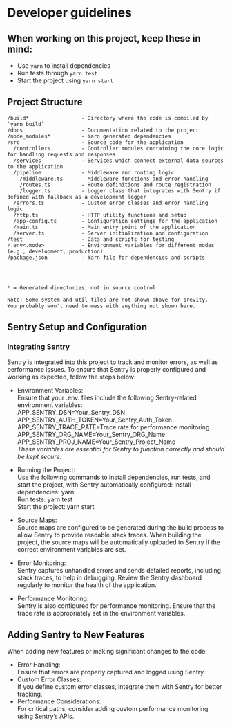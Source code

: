 # Developer guidelines

## When working on this project, keep these in mind:

- Use `yarn` to install dependencies
- Run tests through `yarn test`
- Start the project using `yarn start`

## Project Structure

```
/build*                 - Directory where the code is compiled by `yarn build`
/docs                   - Documentation related to the project
/node_modules*          - Yarn generated dependencies
/src                    - Source code for the application
  /controllers          - Controller modules containing the core logic for handling requests and responses
  /services             - Services which connect external data sources to the application
  /pipeline             - Middleware and routing logic
    /middleware.ts      - Middleware functions and error handling
    /routes.ts          - Route definitions and route registration
    /logger.ts          - Logger class that integrates with Sentry if defined with fallback as a development logger
  /errors.ts            - Custom error classes and error handling logic
  /http.ts              - HTTP utility functions and setup
  /app-config.ts        - Configuration settings for the application
  /main.ts              - Main entry point of the application
  /server.ts            - Server initialization and configuration
/test                   - Data and scripts for testing
/.env<.mode>            - Environment variables for different modes (e.g., development, production)
/package.json           - Yarn file for dependencies and scripts




* = Generated directories, not in source control

Note: Some system and util files are not shown above for brevity.
You probably won't need to mess with anything not shown here.
```

## Sentry Setup and Configuration

### Integrating Sentry

Sentry is integrated into this project to track and monitor errors, as well as performance issues. To ensure that Sentry is properly configured and working as expected, follow the steps below:

- Environment Variables:  
  Ensure that your .env.<mode> files include the following Sentry-related environment variables:  
  APP_SENTRY_DSN=Your_Sentry_DSN  
  APP_SENTRY_AUTH_TOKEN=Your_Sentry_Auth_Token  
  APP_SENTRY_TRACE_RATE=Trace rate for performance monitoring  
  APP_SENTRY_ORG_NAME=Your_Sentry_ORG_Name  
  APP_SENTRY_PROJ_NAME=Your_Sentry_Project_Name  
  <em>These variables are essential for Sentry to function correctly and should be kept secure.</em>

- Running the Project:  
  Use the following commands to install dependencies, run tests, and start the project, with Sentry automatically configured:
  Install dependencies: yarn  
  Run tests: yarn test  
  Start the project: yarn start

- Source Maps:  
  Source maps are configured to be generated during the build process to allow Sentry to provide readable stack traces.
  When building the project, the source maps will be automatically uploaded to Sentry if the correct environment variables are set.

- Error Monitoring:  
  Sentry captures unhandled errors and sends detailed reports, including stack traces, to help in debugging.
  Review the Sentry dashboard regularly to monitor the health of the application.

- Performance Monitoring:  
  Sentry is also configured for performance monitoring. Ensure that the trace rate is appropriately set in the environment variables.

## Adding Sentry to New Features

When adding new features or making significant changes to the code:

- Error Handling:  
  Ensure that errors are properly captured and logged using Sentry.
- Custom Error Classes:  
  If you define custom error classes, integrate them with Sentry for better tracking.
- Performance Considerations:  
  For critical paths, consider adding custom performance monitoring using Sentry’s APIs.
